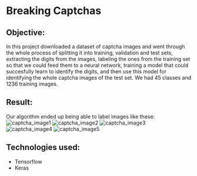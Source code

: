 # Breaking Captchas

## Objective:
In this project downloaded a dataset of captcha images and went through the whole process of splitting it into training, validation and test sets, extracting the digits from the images, labeling the ones from the training set so that we could feed them to a neural network, training a model that could succesfully learn to identify the digits, and then use this model for identifying the whole captcha images of the test set. We had 45 classes and 1236 training images.

## Result:
Our algorithm ended up being able to label images like these:
![captcha_image1](https://user-images.githubusercontent.com/70718425/104241021-4f0ee500-545d-11eb-8a14-bcd5dd128762.png)
![captcha_image2](https://user-images.githubusercontent.com/70718425/104241064-5cc46a80-545d-11eb-9b2c-aef2a6ab581c.png)
![captcha_image3](https://user-images.githubusercontent.com/70718425/104241067-5e8e2e00-545d-11eb-8b15-1a65c996b2de.png)
![captcha_image4](https://user-images.githubusercontent.com/70718425/104241071-6057f180-545d-11eb-9cbf-dace772dec32.png)
![captcha_image5](https://user-images.githubusercontent.com/70718425/104241077-62ba4b80-545d-11eb-9c28-9d09d27b464e.png)



## Technologies used:

* Tensorflow
* Keras
        
